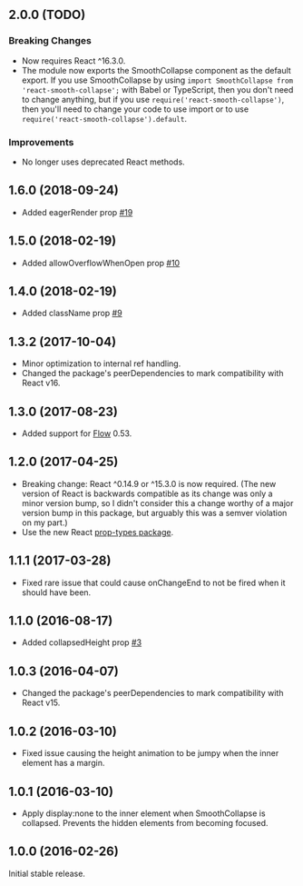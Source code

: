 ## 2.0.0 (TODO)

### Breaking Changes
* Now requires React ^16.3.0.
* The module now exports the SmoothCollapse component as the default export. If you use SmoothCollapse by using `import SmoothCollapse from 'react-smooth-collapse';` with Babel or TypeScript, then you don't need to change anything, but if you use `require('react-smooth-collapse')`, then you'll need to change your code to use import or to use `require('react-smooth-collapse').default`.

### Improvements
* No longer uses deprecated React methods.

## 1.6.0 (2018-09-24)

* Added eagerRender prop [#19](https://github.com/StreakYC/react-smooth-collapse/pull/19)

## 1.5.0 (2018-02-19)

* Added allowOverflowWhenOpen prop [#10](https://github.com/StreakYC/react-smooth-collapse/issues/10)

## 1.4.0 (2018-02-19)

* Added className prop [#9](https://github.com/StreakYC/react-smooth-collapse/pull/9)

## 1.3.2 (2017-10-04)

* Minor optimization to internal ref handling.
* Changed the package's peerDependencies to mark compatibility with React v16.

## 1.3.0 (2017-08-23)

* Added support for [Flow](https://flow.org/) 0.53.

## 1.2.0 (2017-04-25)

* Breaking change: React ^0.14.9 or ^15.3.0 is now required. (The new version of React is backwards compatible as its change was only a minor version bump, so I didn't consider this a change worthy of a major version bump in this package, but arguably this was a semver violation on my part.)
* Use the new React [prop-types package](https://reactjs.org/docs/typechecking-with-proptypes.html).

## 1.1.1 (2017-03-28)

* Fixed rare issue that could cause onChangeEnd to not be fired when it should have been.

## 1.1.0 (2016-08-17)

* Added collapsedHeight prop [#3](https://github.com/StreakYC/react-smooth-collapse/issues/3)

## 1.0.3 (2016-04-07)

* Changed the package's peerDependencies to mark compatibility with React v15.

## 1.0.2 (2016-03-10)

* Fixed issue causing the height animation to be jumpy when the inner element has
  a margin.

## 1.0.1 (2016-03-10)

* Apply display:none to the inner element when SmoothCollapse is collapsed.
  Prevents the hidden elements from becoming focused.

## 1.0.0 (2016-02-26)

Initial stable release.

